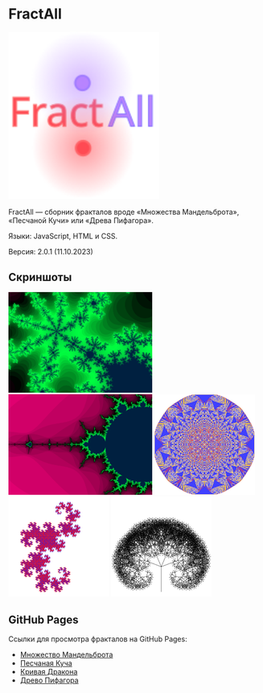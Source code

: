 # FractAll
<img src="logo.svg" width="300">

FractAll — сборник фракталов вроде «Множества Мандельброта», «Песчаной Кучи» или «Древа Пифагора».

Языки: JavaScript, HTML и CSS.

Версия: 2.0.1 (11.10.2023)

## Скриншоты
<img src="Mandelbrot/img1.png" height="200">
<img src="Mandelbrot/img3.png" height="200">
<img src="SandBuch/img1.png" height="200">
<img src="DragonCurve/img1.png" height="200">
<img src="PythagorasTree/img4.png" height="200">

## GitHub Pages
Ссылки для просмотра фракталов на GitHub Pages:
- [Множество Мандельброта](https://megospc.github.io/FractAll/Mandelbrot)
- [Песчаная Куча](https://megospc.github.io/FractAll/SandBuch)
- [Кривая Дракона](https://megospc.github.io/FractAll/DragonCurve)
- [Древо Пифагора](https://megospc.github.io/FractAll/PythagorasTree)
